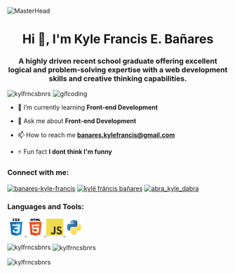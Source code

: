 ![MasterHead](https://media1.giphy.com/media/v1.Y2lkPTc5MGI3NjExeWF2OHg0dG9yNDlyaTk2ZmU5cm1xdTNvb200dWsxYmZveGl4NG5oNyZlcD12MV9pbnRlcm5hbF9naWZfYnlfaWQmY3Q9Zw/RoeQ3Gpfrz3e34sMux/giphy.gif)
<h1 align="center">Hi 👋, I'm Kyle Francis E. Bañares</h1>
<h3 align="center">A highly driven recent school graduate offering excellent logical and problem-solving expertise with a web development skills and creative thinking capabilities.</h3>
<img align="right" alt="gifcoding" width="400" src="https://i.imgur.com/OTKgDSt.gif">

<p align="left"> <img src="https://komarev.com/ghpvc/?username=kylfrncsbnrs&label=Profile%20views&color=0e75b6&style=flat" alt="kylfrncsbnrs" /> </p>

- 🌱 I’m currently learning **Front-end Development**

- 💬 Ask me about **Front-end Development**

- 📫 How to reach me **banares.kylefrancis@gmail.com**

- ⚡ Fun fact **I dont think I'm funny**

<h3 align="left">Connect with me:</h3>
<p align="left">
<a href="https://linkedin.com/in/banares-kyle-francis" target="blank"><img align="center" src="https://raw.githubusercontent.com/rahuldkjain/github-profile-readme-generator/master/src/images/icons/Social/linked-in-alt.svg" alt="banares-kyle-francis" height="30" width="40" /></a>
<a href="https://fb.com/kylë fräncis bañares" target="blank"><img align="center" src="https://raw.githubusercontent.com/rahuldkjain/github-profile-readme-generator/master/src/images/icons/Social/facebook.svg" alt="kylë fräncis bañares" height="30" width="40" /></a>
<a href="https://instagram.com/abra_kyle_dabra" target="blank"><img align="center" src="https://raw.githubusercontent.com/rahuldkjain/github-profile-readme-generator/master/src/images/icons/Social/instagram.svg" alt="abra_kyle_dabra" height="30" width="40" /></a>
</p>

<h3 align="left">Languages and Tools:</h3>
<p align="left"> <a href="https://www.w3schools.com/css/" target="_blank" rel="noreferrer"> <img src="https://raw.githubusercontent.com/devicons/devicon/master/icons/css3/css3-original-wordmark.svg" alt="css3" width="40" height="40"/> </a> <a href="https://www.w3.org/html/" target="_blank" rel="noreferrer"> <img src="https://raw.githubusercontent.com/devicons/devicon/master/icons/html5/html5-original-wordmark.svg" alt="html5" width="40" height="40"/> </a> <a href="https://developer.mozilla.org/en-US/docs/Web/JavaScript" target="_blank" rel="noreferrer"> <img src="https://raw.githubusercontent.com/devicons/devicon/master/icons/javascript/javascript-original.svg" alt="javascript" width="40" height="40"/> </a> <a href="https://www.python.org" target="_blank" rel="noreferrer"> <img src="https://raw.githubusercontent.com/devicons/devicon/master/icons/python/python-original.svg" alt="python" width="40" height="40"/> </a> </p>

<p><img align="left" src="https://github-readme-stats.vercel.app/api/top-langs?username=kylfrncsbnrs&show_icons=true&locale=en&layout=compact" alt="kylfrncsbnrs" /></p>

<p>&nbsp;<img align="center" src="https://github-readme-stats.vercel.app/api?username=kylfrncsbnrs&show_icons=true&locale=en" alt="kylfrncsbnrs" /></p>

<p><img align="center" src="https://github-readme-streak-stats.herokuapp.com/?user=kylfrncsbnrs&" alt="kylfrncsbnrs" /></p>
